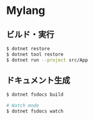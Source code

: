 # Mylang

## ビルド・実行

```bash
$ dotnet restore
$ dotnet tool restore
$ dotnet run --project src/App
```

## ドキュメント生成

```bash
$ dotnet fsdocs build

# Watch mode
$ dotnet fsdocs watch
```

